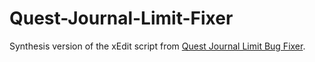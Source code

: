 # Quest-Journal-Limit-Fixer
Synthesis version of the xEdit script from [Quest Journal Limit Bug Fixer](https://www.nexusmods.com/skyrimspecialedition/mods/56130).
